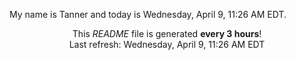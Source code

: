My name is Tanner and today is Wednesday, April 9, 11:26 AM EDT.

<p align="center">This <i>README</i> file is generated <b>every 3 hours</b>!</br>Last refresh: Wednesday, April 9, 11:26 AM EDT<br /></p>
